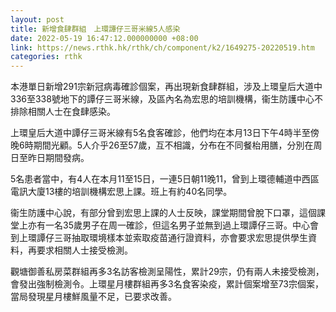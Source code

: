```yaml
---
layout: post
title: 新增食肆群組　上環譚仔三哥米線5人感染
date: 2022-05-19 16:47:12.000000000 +08:00
link: https://news.rthk.hk/rthk/ch/component/k2/1649275-20220519.htm
categories: rthk
---
```


本港單日新增291宗新冠病毒確診個案，再出現新食肆群組，涉及上環皇后大道中336至338號地下的譚仔三哥米線，及區內名為宏思的培訓機構，衞生防護中心不排除相關人士在食肆感染。

上環皇后大道中譚仔三哥米線有5名食客確診，他們均在本月13日下午4時半至傍晚6時期間光顧。5人介乎26至57歲，互不相識，分布在不同餐枱用膳，分別在周日至昨日期間發病。

5名患者當中，有4人在本月11至15日，一連5日朝11晚11，曾到上環德輔道中西區電訊大廈13樓的培訓機構宏思上課。班上有約40名同學。 

衞生防護中心說，有部分曾到宏思上課的人士反映，課堂期間曾脫下口罩，這個課堂上亦有一名35歲男子在周一確診，但這名男子並無到過上環譚仔三哥。中心會到上環譚仔三哥抽取環境樣本並索取疫苗通行證資料，亦會要求宏思提供學生資料，再要求相關人士接受檢測。

觀塘御善私房菜群組再多3名訪客檢測呈陽性，累計29宗，仍有兩人未接受檢測，會發出強制檢測令。上環星月樓群組再多3名食客染疫，累計個案增至73宗個案，當局發現星月樓鮮風量不足，已要求改善。
